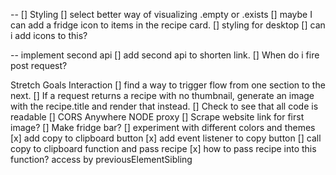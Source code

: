 
        



-- [] Styling
[] select better way of visualizing .empty or .exists
  [] maybe I can add a fridge icon to items in the recipe card.
[] styling for desktop
[] can i add icons to this?

-- implement second api
[] add second api to shorten link.
[] When do i fire post request?


Stretch Goals
Interaction
[] find a way to trigger flow from one section to the next.
[] If a request returns a recipe with no thumbnail, generate an image with the recipe.title and render that instead.
[] Check to see that all code is readable
[] CORS Anywhere NODE proxy
[] Scrape website link for first image?
[] Make fridge bar?
[] experiment with different colors and themes
[x] add copy to clipboard button
[x] add event listener to copy button
[] call copy to clipboard function and pass recipe
  [x] how to pass recipe into this function? access by previousElementSibling




